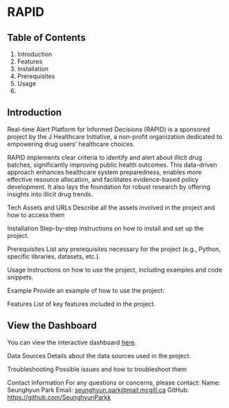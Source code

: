 # RAPID

## Table of Contents
1. Introduction
2. Features
3.  Installation
4.  Prerequisites
5.  Usage
6.  
## Introduction

Real-time Alert Platform for Informed Decisions (RAPID) is a sponsored project by the J Healthcare Initiative, a non-profit organization dedicated to empowering drug users’ healthcare choices.

RAPID implements clear criteria to identify and alert about illicit drug batches, significantly improving public health outcomes. This data-driven approach enhances healthcare system preparedness, enables more effective resource allocation, and facilitates evidence-based policy development. It also lays the foundation for robust research by offering insights into illicit drug trends.

Tech Assets and URLs
Describe all the assets involved in the project and how to access them

Installation
Step-by-step instructions on how to install and set up the project.

Prerequisites
List any prerequisites necessary for the project (e.g., Python, specific libraries, datasets, etc.).

Usage
Instructions on how to use the project, including examples and code snippets.

Example
Provide an example of how to use the project:

Features
List of key features included in the project.

## View the Dashboard
You can view the interactive dashboard [here](https://SeunghyunParkk.github.io/RAPID/index.html).

Data Sources
Details about the data sources used in the project.

Troubleshooting
Possible issues and how to troubleshoot them


Contact Information
For any questions or concerns, please contact:
Name: Seunghyun Park
Email: seunghyun.park@mail.mcgill.ca
GitHub: https://github.com/SeunghyunParkk
